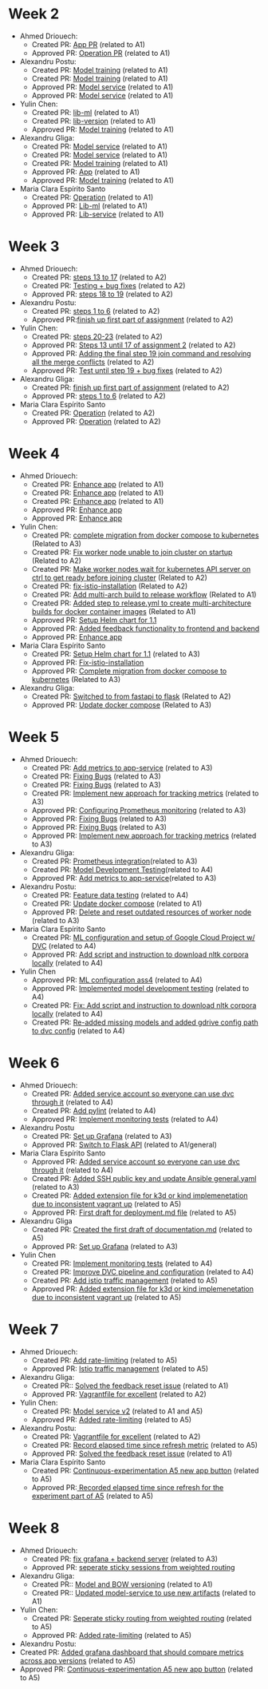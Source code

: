# Week 2
- Ahmed Driouech:
  - Created PR: [App PR](https://github.com/remla25-team4/app/pull/1) (related to A1)
  - Approved PR: [Operation PR](https://github.com/remla25-team4/operation/pull/1) (related to A1)
- Alexandru Postu:
  - Created PR: [Model training](https://github.com/remla25-team4/model-training/pull/4) (related to A1)
  - Created PR: [Model training](https://github.com/remla25-team4/model-training/pull/1) (related to A1)
  - Approved PR: [Model service](https://github.com/remla25-team4/model-service/pull/2) (related to A1)
  - Approved PR: [Model service](https://github.com/remla25-team4/model-service/pull/1) (related to A1)
- Yulin Chen:
  - Created PR: [lib-ml](https://github.com/remla25-team4/lib-ml/pull/1) (related to A1)
  - Created PR: [lib-version](https://github.com/remla25-team4/lib-version/pull/1) (related to A1)
  - Approved PR: [Model training](https://github.com/remla25-team4/model-training/pull/1)  (related to A1)
- Alexandru Gliga:
  - Created PR: [Model service](https://github.com/remla25-team4/model-service/pull/2) (related to A1)
  - Created PR: [Model service](https://github.com/remla25-team4/model-service/pull/1) (related to A1)
  - Created PR: [Model training](https://github.com/remla25-team4/model-training/pull/3) (related to A1)
  - Approved PR: [App](https://github.com/remla25-team4/app/pull/1) (related to A1)
  - Approved PR: [Model training](https://github.com/remla25-team4/model-training/pull/4) (related to A1)
- Maria Clara Espírito Santo
  - Created PR: [Operation](https://github.com/remla25-team4/operation/pull/1) (related to A1)
  - Approved PR: [Lib-ml](https://github.com/remla25-team4/lib-ml/pull/1) (related to A1)
  - Approved PR: [Lib-service](https://github.com/remla25-team4/lib-version/pull/1) (related to A1)
 
# Week 3
- Ahmed Driouech:
    - Created PR: [steps 13 to 17](https://github.com/remla25-team4/operation/pull/4) (related to A2)
    - Created PR: [Testing + bug fixes](https://github.com/remla25-team4/operation/pull/6) (related to A2)
    - Approved PR: [steps 18 to 19](https://github.com/remla25-team4/operation/pull/5) (related to A2)
- Alexandru Postu:
    - Created PR: [steps 1 to 6](https://github.com/remla25-team4/operation/pull/2) (related to A2)
    - Approved PR:[finish up first part of assignment](https://github.com/remla25-team4/operation/pull/3) (related to A2)
- Yulin Chen:
    - Created PR: [steps 20-23](https://github.com/remla25-team4/operation/pull/8) (related to A2)
    - Approved PR: [Steps 13 until 17 of assignment 2](https://github.com/remla25-team4/operation/pull/4) (related to A2)
    - Approved PR: [Adding the final step 19 join command and resolving all the merge conflicts](https://github.com/remla25-team4/operation/pull/7) (related to A2)
    - Approved PR: [Test until step 19 + bug fixes](https://github.com/remla25-team4/operation/pull/6) (related to A2)
- Alexandru Gliga:
  - Created PR: [finish up first part of assignment](https://github.com/remla25-team4/operation/pull/2) (related to A2)
  - Approved PR: [steps 1 to 6](https://github.com/remla25-team4/operation/pull/3) (related to A2)
- Maria Clara Espírito Santo
  - Created PR: [Operation](https://github.com/remla25-team4/operation/pull/7) (related to A2)
  - Approved PR: [Operation](https://github.com/remla25-team4/operation/pull/8) (related to A2)
 

# Week 4
- Ahmed Driouech:
    - Created PR: [Enhance app](https://github.com/remla25-team4/app/pull/4) (related to A1)
    - Created PR: [Enhance app](https://github.com/remla25-team4/app/pull/6) (related to A1)
    - Created PR: [Enhance app](https://github.com/remla25-team4/app/pull/8) (related to A1)
    - Approved PR: [Enhance app](https://github.com/remla25-team4/app/pull/5)
    - Approved PR: [Enhance app](https://github.com/remla25-team4/app/pull/7)
- Yulin Chen:
    - Created PR: [complete migration from docker compose to kubernetes](https://github.com/remla25-team4/operation/pull/11) (Related to A3)
    - Created PR: [Fix worker node unable to join cluster on startup](https://github.com/remla25-team4/operation/pull/13) (Related to A2)
    - Created PR: [Make worker nodes wait for kubernetes API server on ctrl to get ready before joining cluster](https://github.com/remla25-team4/operation/pull/14) (Related to A2)
    - Created PR: [fix-istio-installation](https://github.com/remla25-team4/operation/pull/16) (Related to A2)
    - Created PR: [Add multi-arch build to release workflow](https://github.com/remla25-team4/model-service/pull/5) (Related to A1)
    - Created PR: [Added step to release.yml to create multi-architecture builds for docker container images](https://github.com/remla25-team4/app/pull/7) (Related to A1)
    - Approved PR: [Setup Helm chart for 1.1](https://github.com/remla25-team4/operation/pull/9)
    - Approved PR: [Added feedback functionality to frontend and backend](https://github.com/remla25-team4/app/pull/8)
    - Approved PR: [Enhance app](https://github.com/remla25-team4/app/pull/4)
- Maria Clara Espírito Santo
    - Created PR: [Setup Helm chart for 1.1](https://github.com/remla25-team4/operation/pull/9) (related to A3)
    - Approved PR: [Fix-istio-installation](https://github.com/remla25-team4/operation/pull/16)
    - Approved PR: [Complete migration from docker compose to kubernetes](https://github.com/remla25-team4/operation/pull/11) (Related to A3)
- Alexandru Gliga:
    - Created PR: [Switched to from fastapi to flask](https://github.com/remla25-team4/model-service/pull/6) (Related to A2)
    - Approved PR: [Update docker compose](https://github.com/remla25-team4/operation/pull/15) (Related to A3)
 
# Week 5
- Ahmed Driouech:
  - Created PR: [Add metrics to app-service](https://github.com/remla25-team4/app/pull/9) (related to A3)
  - Created PR: [Fixing Bugs](https://github.com/remla25-team4/app/pull/10) (related to A3)
  - Created PR: [Fixing Bugs](https://github.com/remla25-team4/app/pull/11) (related to A3)
  - Created PR: [Implement new approach for tracking metrics](https://github.com/remla25-team4/app/pull/12) (related to A3)
  - Approved PR: [Configuring Prometheus monitoring](https://github.com/remla25-team4/operation/pull/17) (related to A3)
  - Approved PR: [Fixing Bugs](https://github.com/remla25-team4/app/pull/10) (related to A3)
  - Approved PR: [Fixing Bugs](https://github.com/remla25-team4/app/pull/11) (related to A3)
  - Approved PR: [Implement new approach for tracking metrics](https://github.com/remla25-team4/app/pull/12) (related to A3)
- Alexandru Gliga:
  - Created PR: [Prometheus integration](https://github.com/remla25-team4/operation/pull/17)(related to A3)
  - Created PR: [Model Development Testing](https://github.com/remla25-team4/model-training/pull/7)(related to A4)
  - Approved PR: [Add metrics to app-service](https://github.com/remla25-team4/app/pull/9)(related to A3)
- Alexandru Postu:
  - Created PR: [Feature data testing](https://github.com/remla25-team4/model-training/pull/5) (related to A4)
  - Created PR: [Update docker compose](https://github.com/remla25-team4/operation/pull/15) (related to A1)
  - Approved PR: [Delete and reset outdated resources of worker node](https://github.com/remla25-team4/operation/pull/13) (related to A3)
- Maria Clara Espírito Santo
  - Created PR: [ML configuration and setup of Google Cloud Project w/ DVC](https://github.com/remla25-team4/model-training/pull/8) (related to A4)
  - Approved PR: [Add script and instruction to download nltk corpora locally](https://github.com/remla25-team4/model-training/pull/9) (related to A4)
- Yulin Chen
  - Approved PR: [ML configuration ass4](https://github.com/remla25-team4/model-training/pull/8) (related to A4)
  - Approved PR: [Implemented model development testing](https://github.com/remla25-team4/model-training/pull/7) (related to A4)
  - Created PR: [Fix: Add script and instruction to download nltk corpora locally](https://github.com/remla25-team4/model-training/pull/9) (related to A4)
  - Created PR: [Re-added missing models and added gdrive config path to dvc config](https://github.com/remla25-team4/model-training/pull/19) (related to A4)
    
 # Week 6
- Ahmed Driouech:
  - Created PR: [Added service account so everyone can use dvc through it](https://github.com/remla25-team4/model-training/pull/18) (related to A4)
  - Created PR: [Add pylint](https://github.com/remla25-team4/model-training/pull/20) (related to A4)
  - Approved PR: [Implement monitoring tests](https://github.com/remla25-team4/model-training/pull/21) (related to A4)
- Alexandru Postu
  - Created PR: [Set up Grafana](https://github.com/remla25-team4/operation/pull/19) (related to A3)
  - Approved PR: [Switch to Flask API](https://github.com/remla25-team4/model-service/pull/6) (related to A1/general)
- Maria Clara Espírito Santo
  - Approved PR: [Added service account so everyone can use dvc through it](https://github.com/remla25-team4/model-training/pull/18) (related to A4)
  - Created PR: [ Added SSH public key and update Ansible general.yaml](https://github.com/remla25-team4/operation/pull/20) (related to A3)
  - Created PR: [Added extension file for k3d or kind implemenetation due to inconsistent vagrant up](https://github.com/remla25-team4/operation/pull/28) (related to A5)
  - Approved PR: [First draft for deployment.md file](https://github.com/remla25-team4/operation/pull/26) (related to A5)
- Alexandru Gliga
  - Created PR: [Created the first draft of documentation.md](https://github.com/remla25-team4/operation/pull/26) (related to A5)
  - Approved PR: [Set up Grafana](https://github.com/remla25-team4/operation/pull/19) (related to A3)
- Yulin Chen
  - Created PR: [Implement monitoring tests](https://github.com/remla25-team4/model-training/pull/21) (related to A4)
  - Created PR: [Improve DVC pipeline and configuration](https://github.com/remla25-team4/model-training/pull/22) (related to A4)
  - Created PR: [Add istio traffic management](https://github.com/remla25-team4/operation/pull/27) (related to A5)
  - Approved PR: [Added extension file for k3d or kind implemenetation due to inconsistent vagrant up](https://github.com/remla25-team4/operation/pull/28) (related to A5)
 
# Week 7
- Ahmed Driouech:
  - Created PR: [Add rate-limiting](https://github.com/remla25-team4/operation/pull/29) (related to A5)
  - Approved PR: [Istio traffic management](https://github.com/remla25-team4/operation/pull/27) (related to A5)
- Alexandru Gliga:
  - Created PR:: [Solved the feedback reset issue](https://github.com/remla25-team4/app/pull/14) (related to A1)
  - Approved PR: [Vagrantfile for excellent](https://github.com/remla25-team4/operation/pull/30) (related to A2)
- Yulin Chen:
  - Created PR: [Model service v2](https://github.com/remla25-team4/model-service/pull/9) (related to A1 and A5)
  - Approved PR: [Added rate-limiting](https://github.com/remla25-team4/operation/pull/29/files) (related to A5)
- Alexandru Postu:
  - Created PR: [Vagrantfile for excellent](https://github.com/remla25-team4/operation/pull/30) (related to A2)
  - Created PR: [Record elapsed time since refresh metric](https://github.com/remla25-team4/app/pull/15) (related to A5)
  - Approved PR: [Solved the feedback reset issue](https://github.com/remla25-team4/app/pull/14) (related to A1)
- Maria Clara Espírito Santo
  - Created PR: [ Continuous-experimentation A5 new app button](https://github.com/remla25-team4/app/pull/16) (related to A5)
  - Approved PR:[ Recorded elapsed time since refresh for the experiment part of A5](https://github.com/remla25-team4/app/pull/15) (related to A5)

# Week 8
- Ahmed Driouech:
  - Created PR: [fix grafana + backend server](https://github.com/remla25-team4/app/pull/17) (related to A3)
  - Approved PR: [seperate sticky sessions from weighted routing](https://github.com/remla25-team4/operation/pull/33)  
- Alexandru Gliga:
  - Created PR:: [Model and BOW versioning](https://github.com/remla25-team4/model-training/pull/23) (related to A1)
  - Created PR:: [Updated model-service to use new artifacts](https://github.com/remla25-team4/model-service/pull/10) (related to A1)
- Yulin Chen:
  - Created PR: [Seperate sticky routing from weighted routing](https://github.com/remla25-team4/operation/pull/33) (related to A5)
  - Approved PR: [Added rate-limiting](https://github.com/remla25-team4/operation/pull/29) (related to A5)
 - Alexandru Postu:
  - Created PR: [Added grafana dashboard that should compare metrics across app versions](https://github.com/remla25-team4/operation/pull/31) (related to A5)
  - Approved PR: [Continuous-experimentation A5 new app button](https://github.com/remla25-team4/app/pull/16) (related to A5)
